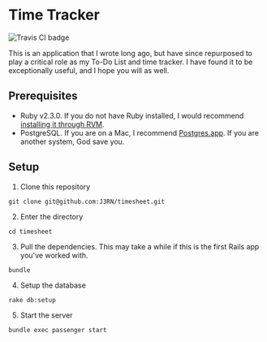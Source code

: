 # Time Tracker

![Travis CI badge](https://travis-ci.org/J3RN/timesheet.svg)

This is an application that I wrote long ago, but have since repurposed to play a critical role as my To-Do List and time tracker. I have found it to be exceptionally useful, and I hope you will as well.

## Prerequisites

- Ruby v2.3.0. If you do not have Ruby installed, I would recommend [installing it through RVM](http://rvm.io/rvm/install).
- PostgreSQL. If you are on a Mac, I recommend [Postgres.app](http://postgresapp.com/). If you are another system, God save you.

## Setup

1. Clone this repository
  ```
  git clone git@github.com:J3RN/timesheet.git
  ```

2. Enter the directory
  ```
  cd timesheet
  ```

3. Pull the dependencies. This may take a while if this is the first Rails app you've worked with.
  ```
  bundle
  ```

4. Setup the database
  ```
  rake db:setup
  ```

5. Start the server
  ```
  bundle exec passenger start
  ```
